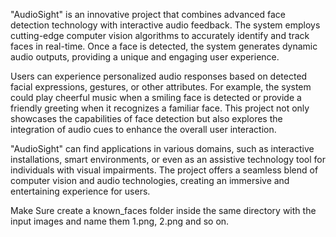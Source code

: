 "AudioSight" is an innovative project that combines advanced face detection technology with interactive audio feedback. The system employs cutting-edge computer vision algorithms to accurately identify and track faces in real-time. Once a face is detected, the system generates dynamic audio outputs, providing a unique and engaging user experience.

Users can experience personalized audio responses based on detected facial expressions, gestures, or other attributes. For example, the system could play cheerful music when a smiling face is detected or provide a friendly greeting when it recognizes a familiar face. This project not only showcases the capabilities of face detection but also explores the integration of audio cues to enhance the overall user interaction.

"AudioSight" can find applications in various domains, such as interactive installations, smart environments, or even as an assistive technology tool for individuals with visual impairments. The project offers a seamless blend of computer vision and audio technologies, creating an immersive and entertaining experience for users.


Make Sure create a known_faces folder inside the same directory with the input images and name them 1.png, 2.png and so on.  
